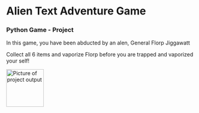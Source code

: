 <h1>Alien Text Adventure Game</h1>
<h3>Python Game - Project</h3>

<p>In this game, you have been abducted by an alen, General Florp Jiggawatt</p>
<p>Collect all 6 items and vaporize Florp before you are trapped and vaporized your self!</p>

<img src = "/alien_text_adventure_game/alien_output.png" alt = "Picture of project output" style = "width:100px; height:100;">
